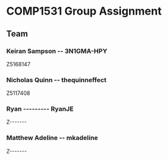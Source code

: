# COMP1531 Group Assignment

## Team

### Keiran Sampson	-- 3N1GMA-HPY 		
Z5168147		

### Nicholas Quinn	--	thequinneffect		
Z5117408		

### Ryan ---------	RyanJE
Z-------		

### Matthew Adeline	--	mkadeline	
Z-------		
